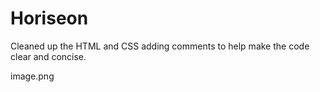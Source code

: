 # Horiseon

Cleaned up the HTML and CSS adding comments to help make the code clear and concise.

image.png